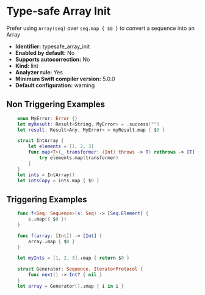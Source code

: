 # Type-safe Array Init

Prefer using `Array(seq)` over `seq.map { $0 }` to convert a sequence into an Array

* **Identifier:** typesafe_array_init
* **Enabled by default:** No
* **Supports autocorrection:** No
* **Kind:** lint
* **Analyzer rule:** Yes
* **Minimum Swift compiler version:** 5.0.0
* **Default configuration:** warning

## Non Triggering Examples

```swift
    enum MyError: Error {}
    let myResult: Result<String, MyError> = .success("")
    let result: Result<Any, MyError> = myResult.map { $0 }
```

```swift
    struct IntArray {
        let elements = [1, 2, 3]
        func map<T>(_ transformer: (Int) throws -> T) rethrows -> [T] {
            try elements.map(transformer)
        }
    }
    let ints = IntArray()
    let intsCopy = ints.map { $0 }
```

## Triggering Examples

```swift
    func f<Seq: Sequence>(s: Seq) -> [Seq.Element] {
        s.↓map({ $0 })
    }
```

```swift
    func f(array: [Int]) -> [Int] {
        array.↓map { $0 }
    }
```

```swift
    let myInts = [1, 2, 3].↓map { return $0 }
```

```swift
    struct Generator: Sequence, IteratorProtocol {
        func next() -> Int? { nil }
    }
    let array = Generator().↓map { i in i }
```